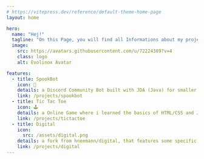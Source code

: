 ```yaml
---
# https://vitepress.dev/reference/default-theme-home-page
layout: home

hero:
  name: "Hej!"
  tagline: "On this Page, you will find all Informations about my projects!"
  image:
    src: https://avatars.githubusercontent.com/u/72224389?v=4
    class: logo
    alt: Evolinox Avatar

features:
  - title: SpookBot
    icon: 🤖
    details: a Discord Community Bot built with JDA (Java) for smaller Communities.
    link: /projects/spookbot
  - title: Tic Tac Toe
    icon: 🕹️
    details: a Online Game where i learned the basics of HTML/CSS and JavaScript.
    link: /projects/tictactoe
  - title: Digital 
    icon: 
      src: /assets/digital.png
    details: a fork from hneemann/digital, that features some specific macOS Features.
    link: /projects/digital
---
```


